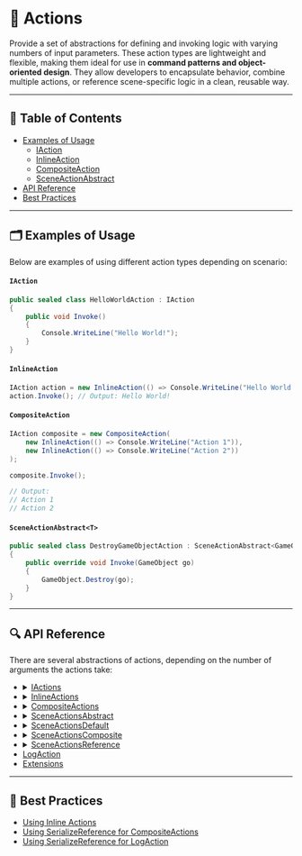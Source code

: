 # 🧩 Actions

Provide a set of abstractions for defining and invoking logic with varying numbers of input parameters. These action
types are lightweight and flexible, making them ideal for use in **command patterns and object-oriented design**. They
allow developers to encapsulate behavior, combine multiple actions, or reference scene-specific
logic in a clean, reusable way.

---

## 📑 Table of Contents

- [Examples of Usage](#-examples-of-usage)
    - [IAction](#iaction)
    - [InlineAction](#inlineaction)
    - [CompositeAction](#compositeaction)
    - [SceneActionAbstract](#sceneactionabstractt)
- [API Reference](#-api-reference)
- [Best Practices](#-best-practices)

---

## 🗂 Examples of Usage

Below are examples of using different action types depending on scenario:

#### `IAction`

```csharp
public sealed class HelloWorldAction : IAction
{
    public void Invoke() 
    {
        Console.WriteLine("Hello World!");  
    } 
}
```

#### `InlineAction`

```csharp
IAction action = new InlineAction(() => Console.WriteLine("Hello World!"));
action.Invoke(); // Output: Hello World!
```

#### `CompositeAction`

```csharp
IAction composite = new CompositeAction(
    new InlineAction(() => Console.WriteLine("Action 1")),
    new InlineAction(() => Console.WriteLine("Action 2"))
);

composite.Invoke();

// Output:
// Action 1
// Action 2
```

#### `SceneActionAbstract<T>`

```csharp
public sealed class DestroyGameObjectAction : SceneActionAbstract<GameObject>
{
    public override void Invoke(GameObject go) 
    {
        GameObject.Destroy(go);  
    } 
}
```

---

## 🔍 API Reference

There are several abstractions of actions, depending on the number of arguments the actions take:

<ul>
 <li>
<details>
  <summary><a href="IActions.md">IActions</a></summary>
  <ul>
    <li><a href="IAction.md">IAction</a></li>
    <li><a href="IAction%601.md">IAction&lt;T&gt;</a></li>
    <li><a href="IAction%602.md">IAction&lt;T1, T2&gt;</a></li>
    <li><a href="IAction%603.md">IAction&lt;T1, T2, T3&gt;</a></li>
    <li><a href="IAction%604.md">IAction&lt;T1, T2, T3, T4&gt;</a></li>
  </ul>
</details>
 </li>
 <li>
<details>
  <summary><a href="InlineActions.md">InlineActions</a></summary>
  <ul>
    <li><a href="InlineAction.md">InlineAction</a></li>
    <li><a href="InlineAction%601.md">InlineAction&lt;T&gt;</a></li>
    <li><a href="InlineAction%602.md">InlineAction&lt;T1, T2&gt;</a></li>
    <li><a href="InlineAction%603.md">InlineAction&lt;T1, T2, T3&gt;</a></li>
    <li><a href="InlineAction%604.md">InlineAction&lt;T1, T2, T3, T4&gt;</a></li>
  </ul>
</details>
</li>

<li>
<details>
  <summary><a href="CompositeActions.md">CompositeActions</a></summary>
  <ul>
    <li><a href="CompositeAction.md">CompositeAction</a></li>
    <li><a href="CompositeAction%601.md">CompositeAction&lt;T&gt;</a></li>
    <li><a href="CompositeAction%602.md">CompositeAction&lt;T1, T2&gt;</a></li>
    <li><a href="CompositeAction%603.md">CompositeAction&lt;T1, T2, T3&gt;</a></li>
    <li><a href="CompositeAction%604.md">CompositeAction&lt;T1, T2, T3, T4&gt;</a></li>
  </ul>
</details>
</li>

<li>
<details>
  <summary><a href="SceneActionsAbstract.md">SceneActionsAbstract</a></summary>
  <ul>
    <li><a href="SceneActionAbstract.md">SceneActionAbstract</a></li>
    <li><a href="SceneActionAbstract%601.md">SceneActionAbstract&lt;T&gt;</a></li>
    <li><a href="SceneActionAbstract%602.md">SceneActionAbstract&lt;T1, T2&gt;</a></li>
    <li><a href="SceneActionAbstract%603.md">SceneActionAbstract&lt;T1, T2, T3&gt;</a></li>
    <li><a href="SceneActionAbstract%604.md">SceneActionAbstract&lt;T1, T2, T3, T4&gt;</a></li>
  </ul>
</details>
</li>

<li>
<details>
  <summary><a href="SceneActionsDefault.md">SceneActionsDefault</a></summary>
  <ul>
    <li><a href="SceneActionDefault.md">SceneActionDefault</a></li>
    <li><a href="SceneActionDefault%601.md">SceneActionDefault&lt;T&gt;</a></li>
    <li><a href="SceneActionDefault%602.md">SceneActionDefault&lt;T1, T2&gt;</a></li>
    <li><a href="SceneActionDefault%603.md">SceneActionDefault&lt;T1, T2, T3&gt;</a></li>
    <li><a href="SceneActionDefault%604.md">SceneActionDefault&lt;T1, T2, T3, T4&gt;</a></li>
  </ul>
</details>
</li>

<li>
<details>
  <summary><a href="SceneActionsComposite.md">SceneActionsComposite</a></summary>
  <ul>
    <li><a href="SceneActionComposite.md">SceneActionComposite</a></li>
    <li><a href="SceneActionComposite%601.md">SceneActionComposite&lt;T&gt;</a></li>
    <li><a href="SceneActionComposite%602.md">SceneActionComposite&lt;T1, T2&gt;</a></li>
    <li><a href="SceneActionComposite%603.md">SceneActionComposite&lt;T1, T2, T3&gt;</a></li>
    <li><a href="SceneActionComposite%604.md">SceneActionComposite&lt;T1, T2, T3, T4&gt;</a></li>
  </ul>
</details>
</li>

<li>

<details>
  <summary><a href="SceneActionsReference.md">SceneActionsReference</a></summary>
  <ul>
    <li><a href="SceneActionReference.md">SceneActionReference</a></li>
    <li><a href="SceneActionReference%601.md">SceneActionReference&lt;T&gt;</a></li>
    <li><a href="SceneActionReference%602.md">SceneActionReference&lt;T1, T2&gt;</a></li>
    <li><a href="SceneActionReference%603.md">SceneActionReference&lt;T1, T2, T3&gt;</a></li>
    <li><a href="SceneActionReference%604.md">SceneActionReference&lt;T1, T2, T3, T4&gt;</a></li>
  </ul>
</details> 
</li>


  <li><a href="PrintAction.md">LogAction</a></li>
  <li><a href="ExtensionsInvokeRange.md">Extensions</a></li>
</ul>

---

## 📌 Best Practices

- [Using Inline Actions](../../BestPractices/UsingInlineActions.md)
- [Using SerializeReference for CompositeActions](../../BestPractices/UsingSerializeReferenceForCompositeActions.md)
- [Using SerializeReference for LogAction](../../BestPractices/UsingSerializeReferenceForPrintActions.md)
